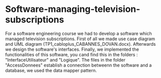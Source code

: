 # Software-managing-television-subscriptions
For a software engineering course we had to develop a software which managed television subscriptions. First of all we made use case diagram and UML diagram (TP1_cabloplus_CABANNES_DOVAN.docx). Afterwards we design the software's interfaces. Finally, we implemented the functionalities of this software, you cand find this in the folders : "InterfaceUtilisateur" and "Logique". The files in the folder "AccessDonnees" establish a connection betweenn the software and a database, we used the data mapper pattern. 
